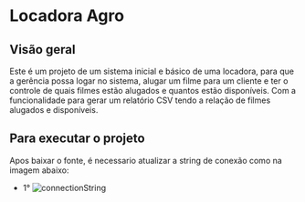 # Locadora Agro

## Visão geral
Este é um projeto de um sistema inicial e básico de uma locadora, para que a gerência possa logar no sistema,
alugar um filme para um cliente e ter o controle de quais filmes estão alugados e quantos estão disponíveis.
Com a funcionalidade para gerar um relatório CSV tendo a relação de filmes alugados e disponíveis.

## Para executar o projeto
Apos baixar o fonte, é necessario atualizar a string de conexão como na imagem abaixo:
- 1° ![connectionString](https://github.com/user-attachments/assets/57c306ec-597b-4eae-83e4-1e5695016530)



